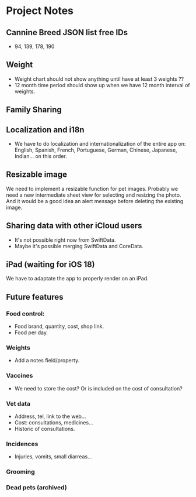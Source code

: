 # Project Notes

## Cannine Breed JSON list free IDs
- 94, 139, 178, 190


## Weight
- Weight chart should not show anything until have at least 3 weights ??
- 12 month time period should show up when we have 12 month interval of weights.


## Family Sharing


## Localization and i18n
- We have to do localization and internationalization of the entire app on: English, Spanish, French, Portuguese, German, Chinese, Japanese, Indian... on this order.


## Resizable image
We need to implement a resizable function for pet images. Probably we need a new intermediate sheet view for selecting and resizing the photo. And it would be a good idea an alert message before deleting the existing image.


## Sharing data with other iCloud users
- It's not possible right now from SwiftData.
- Maybe it's possible merging SwiftData and CoreData.


## iPad (waiting for iOS 18)
We have to adaptate the app to properly render on an iPad.


## Future features
### Food control:
- Food brand, quantity, cost, shop link.
- Food per day.

### Weights
- Add a notes field/property. 

### Vaccines
- We need to store the cost? Or is included on the cost of consultation?

### Vet data
- Address, tel, link to the web...
- Cost: consultations, medicines...
- Historic of consultations.

### Incidences
- Injuries, vomits, small diarreas...

### Grooming

### Dead pets (archived)

